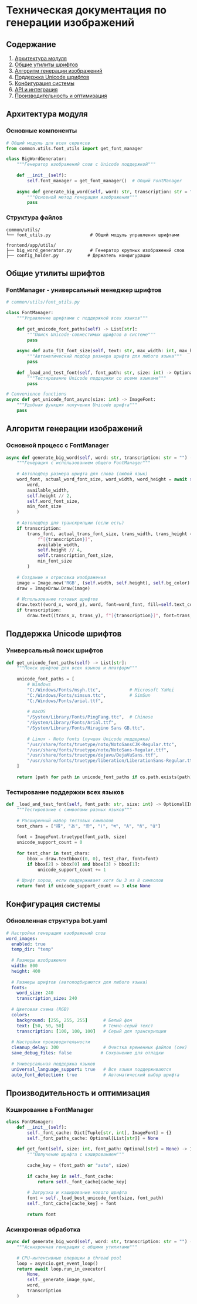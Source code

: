 # Техническая документация по генерации изображений

## Содержание
1. [Архитектура модуля](#архитектура-модуля)
2. [Общие утилиты шрифтов](#общие-утилиты-шрифтов)
3. [Алгоритм генерации изображений](#алгоритм-генерации-изображений)
4. [Поддержка Unicode шрифтов](#поддержка-unicode-шрифтов)
5. [Конфигурация системы](#конфигурация-системы)
6. [API и интеграция](#api-и-интеграция)
7. [Производительность и оптимизация](#производительность-и-оптимизация)

## Архитектура модуля

### Основные компоненты

```python
# Общий модуль для всех сервисов
from common.utils.font_utils import get_font_manager

class BigWordGenerator:
    """Генератор изображений слов с Unicode поддержкой"""
    
    def __init__(self):
        self.font_manager = get_font_manager()  # Общий FontManager
    
    async def generate_big_word(self, word: str, transcription: str = "") -> BytesIO:
        """Основной метод генерации изображения"""
        pass
```

### Структура файлов

```
common/utils/
└── font_utils.py               # Общий модуль управления шрифтами

frontend/app/utils/
├── big_word_generator.py       # Генератор крупных изображений слов
├── config_holder.py           # Держатель конфигурации
```

## Общие утилиты шрифтов

### FontManager - универсальный менеджер шрифтов

```python
# common/utils/font_utils.py

class FontManager:
    """Управление шрифтами с поддержкой всех языков"""
    
    def get_unicode_font_paths(self) -> List[str]:
        """Поиск Unicode-совместимых шрифтов в системе"""
        pass
    
    async def auto_fit_font_size(self, text: str, max_width: int, max_height: int) -> Tuple:
        """Автоматический подбор размера шрифта для любого языка"""
        pass
    
    def _load_and_test_font(self, font_path: str, size: int) -> Optional[ImageFont]:
        """Тестирование Unicode поддержки со всеми языками"""
        pass

# Convenience functions
async def get_unicode_font_async(size: int) -> ImageFont:
    """Удобная функция получения Unicode шрифта"""
    pass
```


## Алгоритм генерации изображений

### Основной процесс с FontManager

```python
async def generate_big_word(self, word: str, transcription: str = "") -> BytesIO:
    """Генерация с использованием общего FontManager"""
    
    # Автоподбор размера шрифта для слова (любой язык)
    word_font, actual_word_font_size, word_width, word_height = await self.font_manager.auto_fit_font_size(
        word,
        available_width,
        self.height // 2,
        self.word_font_size,
        min_font_size
    )
    
    # Автоподбор для транскрипции (если есть)
    if transcription:
        trans_font, actual_trans_font_size, trans_width, trans_height = await self.font_manager.auto_fit_font_size(
            f"[{transcription}]",
            available_width,
            self.height // 4,
            self.transcription_font_size,
            min_font_size
        )
    
    # Создание и отрисовка изображения
    image = Image.new('RGB', (self.width, self.height), self.bg_color)
    draw = ImageDraw.Draw(image)
    
    # Использование готовых шрифтов
    draw.text((word_x, word_y), word, font=word_font, fill=self.text_color)
    if transcription:
        draw.text((trans_x, trans_y), f"[{transcription}]", font=trans_font, fill=self.transcription_color)
```

## Поддержка Unicode шрифтов

### Универсальный поиск шрифтов

```python
def get_unicode_font_paths(self) -> List[str]:
    """Поиск шрифтов для всех языков и платформ"""
    
    unicode_font_paths = [
        # Windows
        "C:/Windows/Fonts/msyh.ttc",           # Microsoft YaHei
        "C:/Windows/Fonts/simsun.ttc",         # SimSun
        "C:/Windows/Fonts/arial.ttf",
        
        # macOS
        "/System/Library/Fonts/PingFang.ttc",  # Chinese
        "/System/Library/Fonts/Arial.ttf",
        "/System/Library/Fonts/Hiragino Sans GB.ttc",
        
        # Linux - Noto fonts (лучшая Unicode поддержка)
        "/usr/share/fonts/truetype/noto/NotoSansCJK-Regular.ttc",
        "/usr/share/fonts/truetype/noto/NotoSans-Regular.ttf",
        "/usr/share/fonts/truetype/dejavu/DejaVuSans.ttf",
        "/usr/share/fonts/truetype/liberation/LiberationSans-Regular.ttf",
    ]
    
    return [path for path in unicode_font_paths if os.path.exists(path)]
```

### Тестирование поддержки всех языков

```python
def _load_and_test_font(self, font_path: str, size: int) -> Optional[ImageFont]:
    """Тестирование с символами разных языков"""
    
    # Расширенный набор тестовых символов
    test_chars = ["得", "あ", "한", "ا", "य", "А", "ñ", "ü"]
    
    font = ImageFont.truetype(font_path, size)
    unicode_support_count = 0
    
    for test_char in test_chars:
        bbox = draw.textbbox((0, 0), test_char, font=font)
        if bbox[2] > bbox[0] and bbox[3] > bbox[1]:
            unicode_support_count += 1
    
    # Шрифт хорош, если поддерживает хотя бы 3 из 8 символов
    return font if unicode_support_count >= 3 else None
```

## Конфигурация системы

### Обновленная структура bot.yaml

```yaml
# Настройки генерации изображений слов
word_images:
  enabled: true
  temp_dir: "temp"
  
  # Размеры изображения
  width: 800
  height: 400
  
  # Размеры шрифтов (автоподбираются для любого языка)
  fonts:
    word_size: 240
    transcription_size: 240
  
  # Цветовая схема (RGB)
  colors:
    background: [255, 255, 255]      # Белый фон
    text: [50, 50, 50]               # Темно-серый текст
    transcription: [100, 100, 100]   # Серый для транскрипции
  
  # Настройки производительности
  cleanup_delay: 300                 # Очистка временных файлов (сек)
  save_debug_files: false           # Сохранение для отладки
  
  # Универсальная поддержка языков
  universal_language_support: true   # Все языки поддерживаются
  auto_font_detection: true          # Автоматический выбор шрифта
```

## Производительность и оптимизация

### Кэширование в FontManager

```python
class FontManager:
    def __init__(self):
        self._font_cache: Dict[Tuple[str, int], ImageFont] = {}
        self._font_paths_cache: Optional[List[str]] = None
    
    def get_font(self, size: int, font_path: Optional[str] = None) -> ImageFont:
        """Получение шрифта с кэшированием"""
        
        cache_key = (font_path or "auto", size)
        
        if cache_key in self._font_cache:
            return self._font_cache[cache_key]
        
        # Загрузка и кэширование нового шрифта
        font = self._load_best_unicode_font(size, font_path)
        self._font_cache[cache_key] = font
        
        return font
```

### Асинхронная обработка

```python
async def generate_big_word(self, word: str, transcription: str = "") -> BytesIO:
    """Асинхронная генерация с общими утилитами"""
    
    # CPU-интенсивные операции в thread pool
    loop = asyncio.get_event_loop()
    return await loop.run_in_executor(
        None, 
        self._generate_image_sync, 
        word, 
        transcription
    )
```
